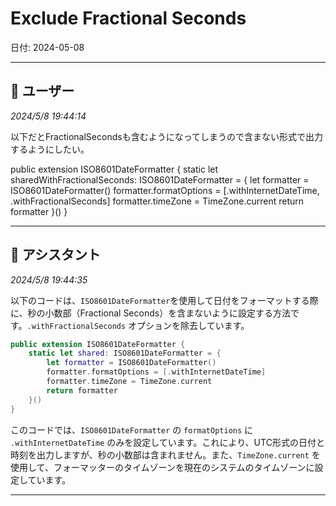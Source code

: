 # Exclude Fractional Seconds

日付: 2024-05-08

---

## 👤 ユーザー
*2024/5/8 19:44:14*

以下だとFractionalSecondsも含むようになってしまうので含まない形式で出力するようにしたい。


public extension ISO8601DateFormatter {
    static let sharedWithFractionalSeconds: ISO8601DateFormatter = {
        let formatter = ISO8601DateFormatter()
        formatter.formatOptions = \[.withInternetDateTime, .withFractionalSeconds\]
        formatter.timeZone = TimeZone.current
        return formatter
    }()
}

---

## 🤖 アシスタント
*2024/5/8 19:44:35*

以下のコードは、`ISO8601DateFormatter`を使用して日付をフォーマットする際に、秒の小数部（Fractional Seconds）を含まないように設定する方法です。`.withFractionalSeconds` オプションを除去しています。

```swift
public extension ISO8601DateFormatter {
    static let shared: ISO8601DateFormatter = {
        let formatter = ISO8601DateFormatter()
        formatter.formatOptions = [.withInternetDateTime]
        formatter.timeZone = TimeZone.current
        return formatter
    }()
}
```

このコードでは、`ISO8601DateFormatter` の `formatOptions` に `.withInternetDateTime` のみを設定しています。これにより、UTC形式の日付と時刻を出力しますが、秒の小数部は含まれません。また、`TimeZone.current` を使用して、フォーマッターのタイムゾーンを現在のシステムのタイムゾーンに設定しています。

---
